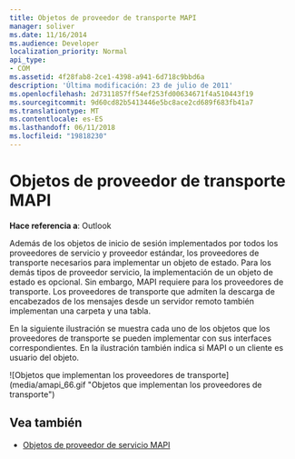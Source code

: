 ```yaml
---
title: Objetos de proveedor de transporte MAPI
manager: soliver
ms.date: 11/16/2014
ms.audience: Developer
localization_priority: Normal
api_type:
- COM
ms.assetid: 4f28fab8-2ce1-4398-a941-6d718c9bbd6a
description: 'Última modificación: 23 de julio de 2011'
ms.openlocfilehash: 2d7311857ff54ef253fd00634671f4a510443f19
ms.sourcegitcommit: 9d60cd82b5413446e5bc8ace2cd689f683fb41a7
ms.translationtype: MT
ms.contentlocale: es-ES
ms.lasthandoff: 06/11/2018
ms.locfileid: "19818230"
---
```

# <a name="mapi-transport-provider-objects"></a>Objetos de proveedor de transporte MAPI
  
**Hace referencia a**: Outlook 
  
Además de los objetos de inicio de sesión implementados por todos los proveedores de servicio y proveedor estándar, los proveedores de transporte necesarios para implementar un objeto de estado. Para los demás tipos de proveedor servicio, la implementación de un objeto de estado es opcional. Sin embargo, MAPI requiere para los proveedores de transporte. Los proveedores de transporte que admiten la descarga de encabezados de los mensajes desde un servidor remoto también implementan una carpeta y una tabla. 
  
En la siguiente ilustración se muestra cada uno de los objetos que los proveedores de transporte se pueden implementar con sus interfaces correspondientes. En la ilustración también indica si MAPI o un cliente es usuario del objeto.
  
![Objetos que implementan los proveedores de transporte] (media/amapi_66.gif "Objetos que implementan los proveedores de transporte")
  
## <a name="see-also"></a>Vea también

- [Objetos de proveedor de servicio MAPI](mapi-service-provider-objects.md)

